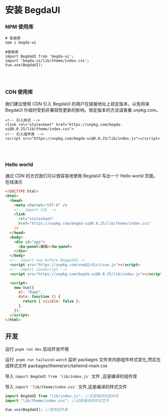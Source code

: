 # 安装 BegdaUI

### NPM 使用库

```shell
# 安装库
npm i begda-ui

#使用库
import BegdaUI from 'begda-ui';
import 'begda-ui/lib/theme/index.css';
Vue.use(BegdaUI);

```

<div style="height: 30px"></div>

### CDN 使用库

我们建议使用 CDN 引入 BegdaUI 的用户在链接地址上锁定版本，以免将来 BegdaUI 升级时受到非兼容性更新的影响。锁定版本的方法请查看
unpkg.com。

```shell
<!-- 引入样式 -->
<link rel="stylesheet" href="https://unpkg.com/begda-ui@0.0.25/lib/theme/index.css">
<!-- 引入组件库 -->
<script src="https://unpkg.com/begda-ui@0.0.25/lib/index.js"></script>

```

<div style="height: 30px"></div>

### Hello world

通过 CDN 的方式我们可以很容易地使用 BegdaUI 写出一个 Hello world 页面。在线演示

```html
<!DOCTYPE html>
<html>
  <head>
    <meta charset="UTF-8" />
    <!-- import CSS -->
    <link
      rel="stylesheet"
      href="https://unpkg.com/begda-ui@0.0.25/lib/theme/index.css"
    />
  </head>
  <body>
    <div id="app">
      <ba-panel>面板</ba-panel>
    </div>
  </body>
  <!-- import Vue before BeggedUI-->
  <script src="https://unpkg.com/vue@2/dist/vue.js"></script>
  <!-- import JavaScript -->
  <script src="https://unpkg.com/begda-ui@0.0.25/lib/index.js"></script>

  <script>
    new Vue({
      el: "#app",
      data: function () {
        return { visible: false };
      },
    });
  </script>
</html>
```

## 开发

运行 `pnpm run dev` 启动开发环境

运行` pnpm run tailwind:watch` 监听 packages 文件夹内部组件样式变化,然后生成样式文件
packages/theme/src/tailwind-main.css

导入 `import BegdaUI from 'lib/index.js'` 文件 ,这是编译的组件库

导入 `import 'lib/theme/index.css'` 文件,这是编译的样式文件

```js
import BegdaUI from "lib/index.js"; //这是编译的组件库
import "lib/theme/index.css"; //这是编译的样式文件

Vue.use(BegdaUI); //使用组件库
```

